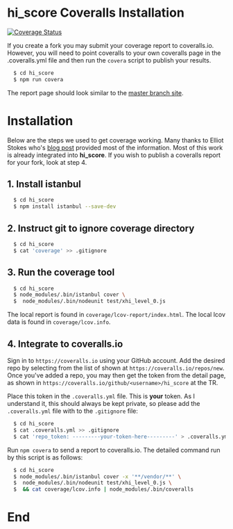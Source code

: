 # hi\_score Coveralls Installation
[![Coverage Status](https://coveralls.io/repos/github/mmikowski/hi_score/badge.svg?branch=master)](https://coveralls.io/github/mmikowski/hi_score?branch=master)

If you create a fork you may submit your coverage report to coveralls.io.
However, you will need to point coveralls to your own coveralls page in 
the .coveralls.yml file and then run the `covera` script to publish your 
results.

```bash
  $ cd hi_score
  $ npm run covera
```

The report page should look similar to the [master branch site][1].

# Installation
Below are the steps we used to get coverage working. Many thanks to Elliot
Stokes who's [blog post][2] provided most of the information.
Most of this work is already integrated into **hi_score**. If you wish to 
publish a coveralls report for your fork, look at step 4.

## 1. Install istanbul

```bash
  $ cd hi_score
  $ npm install istanbul --save-dev
```

## 2. Instruct git to ignore coverage directory

```bash
  $ cd hi_score
  $ cat 'coverage' >> .gitignore
```

## 3. Run the coverage tool

```bash
  $ cd hi_score
  $ node_modules/.bin/istanbul cover \
  $  node_modules/.bin/nodeunit test/xhi_level_0.js
```

The local report is found in `coverage/lcov-report/index.html`.
The local lcov data is found in `coverage/lcov.info`.

## 4. Integrate to coveralls.io

Sign in to `https://coveralls.io` using your GitHub account. Add the desired
repo by selecting from the list of shown at `https://coveralls.io/repos/new`.
Once you've added a repo, you may then get the token from the detail page,
as shown in `https://coveralls.io/github/<username>/hi_score` at the TR.

Place this token in the `.coveralls.yml` file. This is **your** token. As I
understand it, this should always be kept private, so please add the 
`.coveralls.yml` file with to the `.gitignore` file:

```bash
  $ cd hi_score
  $ cat .coveralls.yml >> .gitignore
  $ cat 'repo_token: ---------your-token-here---------' > .coveralls.yml
```

Run `npm covera` to send a report to coveralls.io. The detailed
command run by this script is as follows:

```bash
  $ cd hi_score
  $ node_modules/.bin/istanbul cover -x '**/vendor/**' \
  $  node_modules/.bin/nodeunit test/xhi_level_0.js \
  $  && cat coverage/lcov.info | node_modules/.bin/coveralls
```

# End

[1]:https://coveralls.io/github/mmikowski/hi_score
[2]:http://www.vapidspace.com/coding/2014/01/31/code-coverage-metrics-with-nodeunit/

